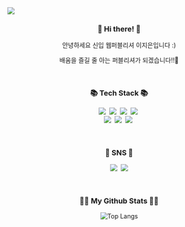 <img src="https://capsule-render.vercel.app/api?type=waving&color=auto&height=210&section=header&text=Hi!%20I'm%20Jieun!&fontSize=70"/>

<h3 align="center">👋 Hi there! 👋</h3>
<p align="center">안녕하세요 신입 웹퍼블리셔 이지은입니다 :)</p>
<p align="center">배움을 즐길 줄 아는 퍼블리셔가 되겠습니다!!🙋</p>
<br/>

<h3 align="center">📚 Tech Stack 📚</h3>
<p align="center">
  <img src="https://img.shields.io/badge/HTML5-E34F26?style=flat-square&logo=html5&logoColor=white"/></a>&nbsp 
  <img src="https://img.shields.io/badge/CSS3-1572B6?style=flat-square&logo=css3&logoColor=white"/></a>&nbsp
  <img src="https://img.shields.io/badge/Javascript-ffb13b?style=flat-square&logo=javascript&logoColor=white"/></a>&nbsp 
  <img src="https://img.shields.io/badge/jQuery-0769AD?style=flat-square&logo=jquery&logoColor=white"/></a>&nbsp 
  <br>
  <img src="https://img.shields.io/badge/github-181717?style=flat-square&logo=github&logoColor=white"/></a>&nbsp 
  <img src="https://img.shields.io/badge/git-F05032?style=flat-square&logo=git&logoColor=white"/></a>&nbsp 
  <img src="https://img.shields.io/badge/Visual Studio Code-007ACC?style=flat-square&logo=visualstudiocode&logoColor=white"/></a>&nbsp 
</p>
<br/>

<h3 align="center">💜 SNS 💜</h3>
<p align="center">
  <a href="https://instagram.com/822days?igshid=OGQ5ZDc2ODk2ZA=="><img src="https://img.shields.io/badge/Instagram-E4405F?style=flat-square&logo=Instagram&logoColor=white&link="https://instagram.com/822days?igshid=OGQ5ZDc2ODk2ZA=="/></a>&nbsp
  <a href="mailto:zeeun0822@gmail.com"><img src="https://img.shields.io/badge/Gmail-d14836?style=flat-square&logo=Gmail&logoColor=white&link=zeeun0822@gmail.com"/></a>
</p>
<br/>

<h3 align="center">👩‍💻 My Github Stats 👩‍💻</h3>
<div align="center">

![Top Langs](https://github-readme-stats.vercel.app/api/top-langs/?username=jieun822&layout=compact)

</div>


